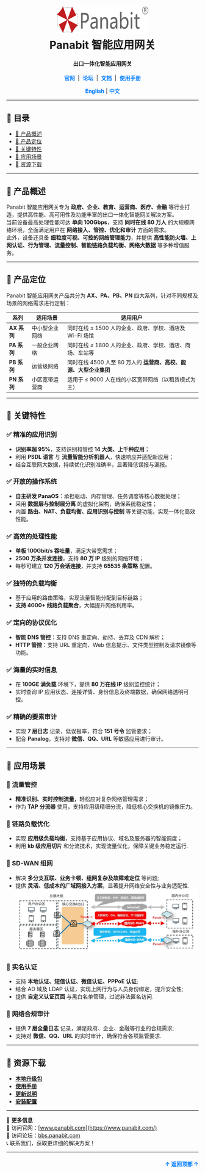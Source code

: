 <a name="readme-top"></a>
<h1 align="center">
  <img src="Assets/Panabit.png" alt="Panabit" width="240" height="72">
  <br>
  Panabit 智能应用网关
</h1>
<h4 align="center">出口一体化智能应用网关</h4>

<div align="center">
  <a href="https://www.panabit.com/" style="color: #007bff; text-decoration: none; font-weight: bold;">官网</a> &nbsp;|&nbsp;
  <a href="https://bbs.panabit.com/" style="color: #007bff; text-decoration: none; font-weight: bold;">论坛</a> &nbsp;|&nbsp;
  <a href="#" style="color: #007bff; text-decoration: none; font-weight: bold;">文档</a> &nbsp;|&nbsp;
  <a href="#" style="color: #007bff; text-decoration: none; font-weight: bold;">使用手册</a>
</div>

<p align="center">
  <a href="README_EN.md" style="color: #007bff; text-decoration: none; font-weight: bold;">English</a> | <span style="color: #007bff; font-weight: bold;">中文</span>
</p>

---

## 📖 目录
- [📌 产品概述](#-产品概述)
- [🔹 产品定位](#-产品定位)
- [🚀 关键特性](#-关键特性)
- [🎯 应用场景](#-应用场景)
- [📂 资源下载](#-资源下载)

---

## 📌 产品概述
Panabit 智能应用网关专为 **政府、企业、教育、运营商、医疗、金融** 等行业打造，提供高性能、高可用性及功能丰富的出口一体化智能网关解决方案。  
当前设备最高处理性能可达 **单向 100Gbps**，支持 **同时在线 80 万人** 的大规模网络环境，全面满足用户在 **网络接入、管控、优化和审计** 方面的需求。  
此外，设备还具备 **细粒度可视、可控的网络管理能力**，并提供 **高性能防火墙、上网认证、行为管理、流量控制、智能链路负载均衡、网络大数据** 等多种增值服务。

---

## 🔹 产品定位

Panabit 智能应用网关产品共分为 **AX、PA、PB、PN** 四大系列，针对不同规模及场景的网络需求进行定制：

| **系列**   | **适用场景**           | **适用用户**                                                       |
|------------|------------------------|--------------------------------------------------------------------|
| **AX 系列** | 中小型企业网络         | 同时在线 ≤ 1500 人的企业、政府、学校、酒店及 Wi-Fi 场馆              |
| **PA 系列** | 一般企业网络           | 同时在线 ≤ 1800 人的企业、政府、学校、酒店、商场、车站等             |
| **PB 系列** | 运营级网络             | 同时在线 4500 人至 80 万人的 **运营商、高校、能源、大型企业集团**     |
| **PN 系列** | 小区宽带运营商         | 适用于 ≤ 9000 人在线的小区宽带网络（以租赁模式为主）                  |

---

## 🚀 关键特性

### ✅ 精准的应用识别
- **识别率超 95%**，支持识别和管控 **14 大类、上千种应用**；
- 利用 **PSDL 语言** 与 **流量智能分析机器人**，快速响应并适配新应用；
- 结合互联网大数据，持续优化识别准确率，显著降低误报与漏报。

### ✅ 开放的操作系统
- **自主研发 PanaOS**：承担驱动、内存管理、任务调度等核心数据处理；
- 采用 **数据层与控制层分离** 的虚拟化架构，确保系统稳定性；
- 内置 **路由、NAT、负载均衡、应用识别与控制** 等关键功能，实现一体化高效性能。

### ✅ 高效的处理性能
- **单板 100Gbit/s 吞吐量**，满足大带宽需求；
- **2500 万条并发连接**，支持 **80 万 IP** 级别的网络环境；
- 每秒可建立 **120 万会话连接**，并支持 **65535 条策略** 配置。

### ✅ 独特的负载均衡
- 基于应用的路由策略，实现流量智能分配到目标链路；
- **支持 4000+ 线路负载聚合**，大幅提升网络利用率。

### ✅ 定向的协议优化
- **智能 DNS 管控**：支持 DNS 重定向、劫持、丢弃及 CDN 解析；
- **HTTP 管控**：支持 URL 重定向、Web 信息提示、文件类型控制及请求镜像等功能。

### ✅ 海量的实时信息
- 在 **100GE 满负载** 环境下，提供 **80 万在线 IP** 级别监控统计；
- 实时查询 IP 应用状态、连接详情、身份信息及终端数据，确保网络透明可控。

### ✅ 精确的要素审计
- 实现 **7 层日志** 记录，低误报率，符合 **151 号令** 监管要求；
- 配合 **Panalog**，支持对 **微信、QQ、URL** 等敏感应用进行审计。

---

## 🎯 应用场景

### 📌 流量管控
- **精准识别、实时控制流量**，轻松应对复杂网络管理需求；
- 作为 **TAP 分流器** 使用，支持应用级精细分流，降低核心交换机的镜像压力。

### 📌 链路负载优化
- 实现 **应用级负载均衡**，支持基于应用协议、域名及服务器的智能调度；
- 利用 **kb 级应用切片** 和分流技术，实现流量优化，保障关键业务稳定运行.

### 📌 SD-WAN 组网
- 解决 **多分支互联、业务卡顿、组网复杂及故障难定位** 等问题;
- 提供 **灵活、低成本的广域网接入方案**，显著提升网络安全性与业务适配性.  
  ![SD-WAN](Assets/SD-WAN.png)

### 📌 实名认证
- 支持 **本地认证、短信认证、微信认证、PPPoE 认证**;
- 结合 AD 域及 LDAP 认证，实现上网行为与人员身份绑定，提升安全性;
- 提供 **自定义认证页面** 与黑白名单管理，过滤非法匿名访问.

### 📌 网络合规审计
- 提供 **7 层全量日志** 记录，满足政府、企业、金融等行业的合规需求;
- 支持对 **微信、QQ、URL** 的实时审计，确保符合各项监管要求.

---

## 📂 资源下载

- **[本地升级包](package/)**  
- **[使用手册](Guide/)**  
- **[更新说明](Guide/)**  
- **[安装配置](Config/)**  

---

📢 **更多信息**  
🔗 访问官网：[www.panabit.com](https://www.panabit.com/)  
🔗 访问论坛：[bbs.panabit.com](https://bbs.panabit.com/)  
📞 联系我们，获取更详细的解决方案！

---

<p align="right" style="font-size: 14px; color: #555; margin-top: 20px;">
  <a href="#readme-top" style="text-decoration: none; color: #007bff; font-weight: bold;">↑ 返回顶部 ↑</a>
</p>
